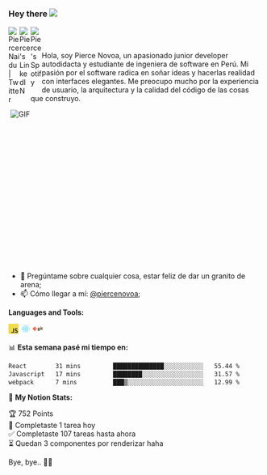 ### Hey there <img src="https://media.giphy.com/media/hvRJCLFzcasrR4ia7z/giphy.gif" width="25px">

<a href="https://twitter.com/piercenovoa">
  <img align="left" alt="Pierce Naidu | Twitter" width="22px" src="https://raw.githubusercontent.com/peterthehan/peterthehan/master/assets/twitter.svg" />
</a>
<a href="https://www.linkedin.com/in/pierce-novoa/">
  <img align="left" alt="Pierce's LinkedIN" width="22px" src="https://raw.githubusercontent.com/peterthehan/peterthehan/master/assets/linkedin.svg" />
</a>
<a href="https://open.spotify.com/user/s2jq4dk2wzz2afmvpudel5dba?si=UVdCxZ__TgajpUtt1Wtvew">
  <img align="left" alt="Pierce's Spotify" width="22px" src="https://raw.githubusercontent.com/peterthehan/peterthehan/master/assets/spotify.svg" />
</a>

<br />

<br />

Hola, soy Pierce Novoa, un apasionado junior developer autodidacta y estudiante de ingeniera de software en Perú. Mi pasión por el software radica en soñar ideas y hacerlas realidad con interfaces elegantes. Me preocupo mucho por la experiencia de usuario, la arquitectura y la calidad del código de las cosas que construyo.



  <img align="right" alt="GIF" src="https://github.com/abhisheknaiidu/abhisheknaiidu/blob/master/code.gif?raw=true" width="500" height="320" />
  
- 💬 Pregúntame sobre cualquier cosa, estar feliz de dar un granito de arena;
- 📫 Cómo llegar a mí: [@piercenovoa](https://twitter.com/piercenovoa);

**Languages and Tools:**  

<code><img height="20" src="https://raw.githubusercontent.com/github/explore/80688e429a7d4ef2fca1e82350fe8e3517d3494d/topics/javascript/javascript.png"></code>
<code><img height="20" src="https://raw.githubusercontent.com/github/explore/80688e429a7d4ef2fca1e82350fe8e3517d3494d/topics/react/react.png"></code>
<code><img height="20" src="https://raw.githubusercontent.com/github/explore/80688e429a7d4ef2fca1e82350fe8e3517d3494d/topics/git/git.png"></code>

📊 **Esta semana pasé mi tiempo en:**
<!--START_SECTION:waka-->
```text
React        31 mins         ██████████████░░░░░░░░░░░   55.44 % 
Javascript   17 mins         ████████░░░░░░░░░░░░░░░░░   31.57 % 
webpack      7 mins          ███▒░░░░░░░░░░░░░░░░░░░░░   12.99 % 
```
<!--END_SECTION:waka-->

🚧 **My Notion Stats:**
<!-- NOTION:START -->
🏆  752 Points           
🌸  Completaste 1 tarea hoy           
✅  Completaste 107 tareas hasta ahora           
⏳  Quedan 3 componentes por renderizar haha
<!-- NOTION:END -->


Bye, bye.. 🚀✨
